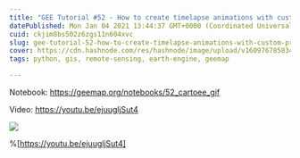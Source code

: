```yaml
---
title: "GEE Tutorial #52 - How to create timelapse animations with custom projection, scale bar, and north arrow"
datePublished: Mon Jan 04 2021 13:44:37 GMT+0000 (Coordinated Universal Time)
cuid: ckjim8bs502z6zgs11n604xvc
slug: gee-tutorial-52-how-to-create-timelapse-animations-with-custom-projection-scale-bar-and-north-arrow
cover: https://cdn.hashnode.com/res/hashnode/image/upload/v1609767858342/QF4zU-Ri0.png
tags: python, gis, remote-sensing, earth-engine, geemap

---
```


Notebook: https://geemap.org/notebooks/52_cartoee_gif

Video: https://youtu.be/ejuugljSut4

![](https://i.imgur.com/MVQFyHN.gif)

%[https://youtu.be/ejuugljSut4]